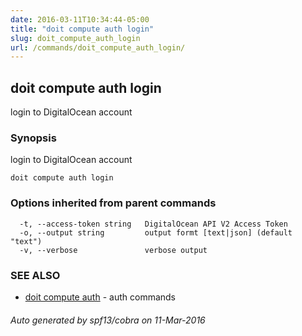 ```yaml
---
date: 2016-03-11T10:34:44-05:00
title: "doit compute auth login"
slug: doit_compute_auth_login
url: /commands/doit_compute_auth_login/
---
```

## doit compute auth login

login to DigitalOcean account

### Synopsis


login to DigitalOcean account

```
doit compute auth login
```

### Options inherited from parent commands

```
  -t, --access-token string   DigitalOcean API V2 Access Token
  -o, --output string         output formt [text|json] (default "text")
  -v, --verbose               verbose output
```

### SEE ALSO
* [doit compute auth](/commands/doit_compute_auth/)	 - auth commands

###### Auto generated by spf13/cobra on 11-Mar-2016
